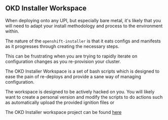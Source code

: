 OKD Installer Workspace
---
When deploying onto any UPI, but especially bare metal, it's likely that you will need to adapt your install methodology and process to the environment within.

The nature of the `openshift-installer` is that it eats configs and manifests as it progresses through creating the necessary steps.

This can be frustrating when you are trying to rapidly iterate on configuration changes as you re-provision your cluster.

The OKD Installer Workspace is a set of bash scripts which is designed to ease the pain of re-deploys and provide a sane way of managing configuration.

The workspace is designed to be actively hacked on you. You will likely want to create a personal version and modify the scripts to do actions such as automatically upload the provided ignition files or 

The OKD Installer workspace project can be found [here](https://github.com/GingerGeek/okd-installer-workspace)
